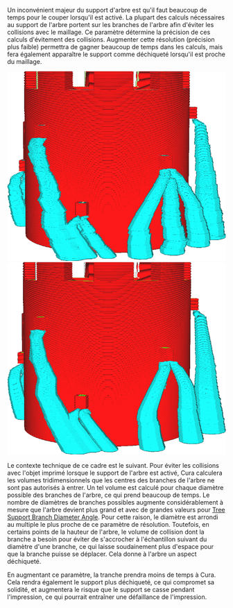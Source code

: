 Un inconvénient majeur du support d'arbre est qu'il faut beaucoup de temps pour le couper lorsqu'il est activé. La plupart des calculs nécessaires au support de l'arbre portent sur les branches de l'arbre afin d'éviter les collisions avec le maillage. Ce paramètre détermine la précision de ces calculs d'évitement des collisions. Augmenter cette résolution (précision plus faible) permettra de gagner beaucoup de temps dans les calculs, mais fera également apparaître le support comme déchiqueté lorsqu'il est proche du maillage.

![Une faible résolution (0,2 mm) entraîne une dénivellation des branches](../../../articles/images/support_tree_collision_resolution_lo.png)
![Une haute résolution (0,02mm) crée des branches lisses](../../../articles/images/support_tree_collision_resolution_hi.png)

Le contexte technique de ce cadre est le suivant. Pour éviter les collisions avec l'objet imprimé lorsque le support de l'arbre est activé, Cura calculera les volumes tridimensionnels que les centres des branches de l'arbre ne sont pas autorisés à entrer. Un tel volume est calculé pour chaque diamètre possible des branches de l'arbre, ce qui prend beaucoup de temps. Le nombre de diamètres de branches possibles augmente considérablement à mesure que l'arbre devient plus grand et avec de grandes valeurs pour [Tree Support Branch Diameter Angle](support_tree_branch_diameter_angle.md). Pour cette raison, le diamètre est arrondi au multiple le plus proche de ce paramètre de résolution. Toutefois, en certains points de la hauteur de l'arbre, le volume de collision dont la branche a besoin pour éviter de s'accrocher à l'échantillon suivant du diamètre d'une branche, ce qui laisse soudainement plus d'espace pour que la branche puisse se déplacer. Cela donne à l'arbre un aspect déchiqueté.

En augmentant ce paramètre, la tranche prendra moins de temps à Cura. Cela rendra également le support plus déchiqueté, ce qui compromet sa solidité, et augmentera le risque que le support se casse pendant l'impression, ce qui pourrait entraîner une défaillance de l'impression.

